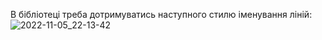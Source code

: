 В бібліотеці треба дотримуватись наступного стилю іменування ліній:  
![2022-11-05_22-13-42](https://user-images.githubusercontent.com/74230330/200139222-b7f157b6-14e7-43df-aefb-e734e3b66b69.jpg)
